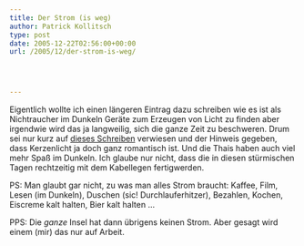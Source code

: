 ```yaml
---
title: Der Strom (is weg)
author: Patrick Kollitsch
type: post
date: 2005-12-22T02:56:00+00:00
url: /2005/12/der-strom-is-weg/




---
```

Eigentlich wollte ich einen l&auml;ngeren Eintrag dazu schreiben wie es ist als Nichtraucher im Dunkeln Ger&auml;te zum Erzeugen von Licht zu finden aber irgendwie wird das ja langweilig, sich die ganze Zeit zu beschweren. Drum sei nur kurz auf [dieses Schreiben][1] verwiesen und der Hinweis gegeben, dass Kerzenlicht ja doch ganz romantisch ist. Und die Thais haben auch viel mehr Spa&szlig; im Dunkeln. Ich glaube nur nicht, dass die in diesen st&uuml;rmischen Tagen rechtzeitig mit dem Kabellegen fertigwerden.

PS: Man glaubt gar nicht, zu was man alles Strom braucht: Kaffee, Film, Lesen (im Dunkeln), Duschen (sic! Durchlauferhitzer), Bezahlen, Kochen, Eiscreme kalt halten, Bier kalt halten ...

PPS: Die _ganze_ Insel hat dann &uuml;brigens keinen Strom. Aber gesagt wird einem (mir) das nur auf Arbeit.

 [1]: http://www.flickr.com/photos/schreibblogade/76192345/
